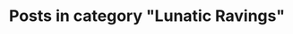 ---
layout: categorypage
title: Posts in category "Lunatic Ravings"
tag: Lunatic Ravings
slug: lunatic-ravings
categories: [Lunatic Ravings, Civilization, Politics, Religion, Wonder]
robots: noindex
---
